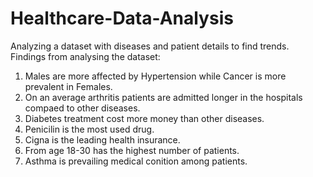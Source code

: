 # Healthcare-Data-Analysis
Analyzing a  dataset with diseases and patient details to find trends.
Findings from analysing the dataset: 
1. Males are more affected by Hypertension while Cancer is more prevalent in Females.
2. On an average arthritis patients are admitted longer in the hospitals compaed to other diseases.
3. Diabetes treatment cost more money than other diseases.
4. Penicilin is the most used drug.
5. Cigna is the leading health insurance.
6. From age 18-30 has the highest number of patients.
7. Asthma is prevailing medical conition among patients.
